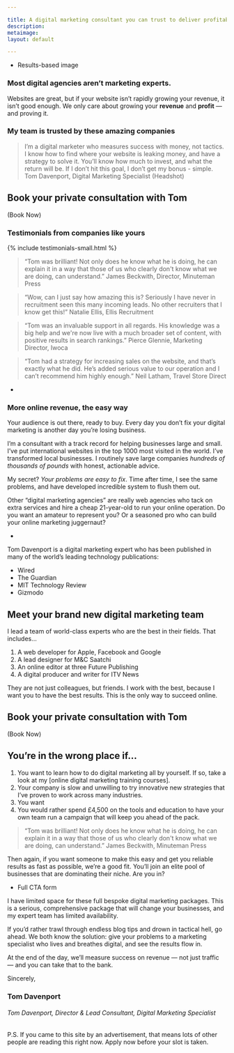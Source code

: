 ```yaml
---

title: A digital marketing consultant you can trust to deliver profitable results.
description:
metaimage:
layout: default

---
```


- Results-based image

### Most digital agencies aren’t marketing experts.
Websites are great, but if your website isn’t rapidly growing your revenue, it isn’t good enough. We only care about growing your **revenue** and **profit** — and proving it.

### My team is trusted by these amazing companies

> I’m a digital marketer who measures success with money, not tactics. I know how to find where your website is leaking money, and have a strategy to solve it. You’ll know how much to invest, and what the return will be. If I don’t hit this goal, I don’t get my bonus - simple.
> Tom Davenport, Digital Marketing Specialist
> (Headshot)

## Book your private consultation with Tom
(Book Now)

### Testimonials from companies like yours

{% include testimonials-small.html %}

> “Tom was brilliant! Not only does he know what he is doing, he can explain it in a way that those of us who clearly don't know what we are doing, can understand.”
> James Beckwith, Director, Minuteman Press

> “Wow, can I just say how amazing this is? Seriously I have never in recruitment seen this many incoming leads. No other recruiters that I know get this!”
> Natalie Ellis, Ellis Recruitment

> “Tom was an invaluable support in all regards. His knowledge was a big help and we're now live with a much broader set of content, with positive results in search rankings.”
> Pierce Glennie, Marketing Director, Iwoca

> “Tom had a strategy for increasing sales on the website, and that’s exactly what he did. He’s added serious value to our operation and I can’t recommend him highly enough.”
> Neil Latham, Travel Store Direct

-

### More online revenue, the easy way

Your audience is out there, ready to buy. Every day you don’t fix your digital marketing is another day you’re losing business.

I’m a consultant with a track record for helping businesses large and small. I’ve put international websites in the top 1000 most visited in the world. I’ve transformed local businesses. I routinely save large companies *hundreds of thousands of pounds* with honest, actionable advice.

My secret? *Your problems are easy to fix*. Time after time, I see the same problems, and have developed incredible system to flush them out. 

Other “digital marketing agencies” are really web agencies who tack on extra services and hire a cheap 21-year-old to run your online operation. Do you want an amateur to represent you? Or a seasoned pro who can build your online marketing juggernaut?

-

Tom Davenport is a digital marketing expert who has been published in many of the world’s leading technology publications:
- Wired
- The Guardian
- MIT Technology Review
- Gizmodo

## Meet your brand new digital marketing team

I lead a team of world-class experts who are the best in their fields. That includes…

1. A web developer for Apple, Facebook and Google
2. A lead designer for M&C Saatchi
3. An online editor at three Future Publishing
4. A digital producer and writer for ITV News

They are not just colleagues, but friends. I work with the best, because I want you to have the best results. This is the only way to succeed online.

## Book your private consultation with Tom
(Book Now)

## You’re in the wrong place if…
1. You want to learn how to do digital marketing all by yourself. If so, take a look at my [online digital marketing training courses].
2. Your company is slow and unwilling to try innovative new strategies that I’ve proven to work across many industries.
3. You want 
3. You would rather spend £4,500 on the tools and education to have your own team run a campaign that will keep you ahead of the pack.

> “Tom was brilliant! Not only does he know what he is doing, he can explain it in a way that those of us who clearly don't know what we are doing, can understand.”
> James Beckwith, Minuteman Press

Then again, if you want someone to make this easy and get you reliable results as fast as possible, we’re a good fit. You’ll join an elite pool of businesses that are dominating their niche. Are you in?


- Full CTA form

I have limited space for these full bespoke digital marketing packages. This is a serious, comprehensive package that will change your businesses, and my expert team has limited availability.

If you’d rather trawl through endless blog tips and drown in tactical hell, go ahead. We both know the solution: give your problems to a marketing specialist who lives and breathes digital, and see the results flow in.

At the end of the day, we’ll measure success on revenue — not just traffic — and you can take that to the bank.

Sincerely,

<h3 class="signature">Tom Davenport</h3>
<h6>Tom Davenport, Director & Lead Consultant, Digital Marketing Specialist</h6>

P.S. If you came to this site by an advertisement, that means lots of other people are reading this right now. Apply now before your slot is taken.
